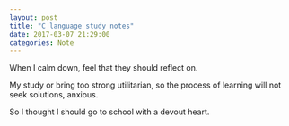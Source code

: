 ```yaml
---
layout: post
title: "C language study notes"
date: 2017-03-07 21:29:00
categories: Note
---
```


When I calm down, feel that they should reflect on. 

My study or bring too strong utilitarian, so the process of learning will not seek solutions, anxious. 

So I thought I should go to school with a devout heart.
